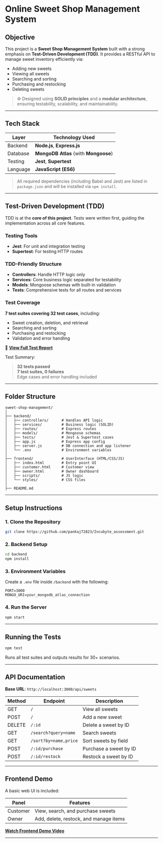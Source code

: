 #  Online Sweet Shop Management System

##  Objective

This project is a **Sweet Shop Management System** built with a strong emphasis on **Test-Driven Development (TDD)**. It provides a RESTful API to manage sweet inventory efficiently via:

*  Adding new sweets  
*  Viewing all sweets  
*  Searching and sorting  
*  Purchasing and restocking  
*  Deleting sweets  

> ⚙️ Designed using **SOLID principles** and a **modular architecture**, ensuring testability, scalability, and maintainability.

---

##  Tech Stack

| Layer    | Technology Used                      |
| -------- | ------------------------------------ |
| Backend  | **Node.js**, **Express.js**          |
| Database | **MongoDB Atlas** (with **Mongoose**) |
| Testing  | **Jest**, **Supertest**              |
| Language | **JavaScript (ES6)**                 |

> All required dependencies (including Babel and Jest) are listed in `package.json` and will be installed via `npm install`.

---

##  Test-Driven Development (TDD)

TDD is at the **core of this project**. Tests were written first, guiding the implementation across all core features.

###  Testing Tools

* **Jest**: For unit and integration testing  
* **Supertest**: For testing HTTP routes

###  TDD-Friendly Structure

* **Controllers**: Handle HTTP logic only  
* **Services**: Core business logic separated for testability  
* **Models**: Mongoose schemas with built-in validation  
* **Tests**: Comprehensive tests for all routes and services  

###  Test Coverage

**7 test suites covering 32 test cases**, including:

* Sweet creation, deletion, and retrieval  
* Searching and sorting  
* Purchasing and restocking  
* Validation and error handling  

📄 **[View Full Test Report](https://drive.google.com/your-link)**

Test Summary:

>  **32 tests passed**  
>  **7 test suites, 0 failures**  
>  Edge cases and error handling included

 

---

##  Folder Structure

```
sweet-shop-management/
│
├── backend/
│   ├── controllers/      # Handles API logic
│   ├── services/         # Business logic (SOLID)
│   ├── routes/           # Express routes
│   ├── models/           # Mongoose schemas
│   ├── tests/            # Jest & Supertest cases
│   ├── app.js            # Express app config
│   ├── server.js         # DB connection and app listener
│   └── .env              # Environment variables
│
├── frontend/             # UserInterface (HTML/CSS/JS)
│   ├── index.html        # Entry point UI
│   ├── customer.html     # Customer view
│   ├── owner.html        # Owner dashboard
│   ├── scripts/          # JS logic
│   └── styles/           # CSS files
│
├── README.md
```

---


##  Setup Instructions

### 1. Clone the Repository

```bash
git clone https://github.com/pankaj72823/Incubyte_assessment.git
```

### 2. Backend Setup

```bash
cd backend
npm install
```

### 3. Environment Variables

Create a `.env` file inside `/backend` with the following:

```env
PORT=3000
MONGO_URI=your_mongodb_atlas_connection
```

### 4. Run the Server

```bash
npm start
```

---

##  Running the Tests

```bash
npm test
```

Runs all test suites and outputs results for 30+ scenarios.

---

##  API Documentation

**Base URL**: `http://localhost:3000/api/sweets`

| Method | Endpoint              | Description                  |
|--------|-----------------------|------------------------------|
| GET    | `/`                   | View all sweets              |
| POST   | `/`                   | Add a new sweet              |
| DELETE | `/:id`                | Delete a sweet by ID         |
| GET    | `/search?query=name`  | Search sweets                |
| GET    | `/sort?by=name,price` | Sort sweets by field         |
| POST   | `/:id/purchase`       | Purchase a sweet by ID       |
| POST   | `/:id/restock`        | Restock a sweet by ID        |

---

##  Frontend Demo 

A basic web UI is included:

| Panel    | Features                               |
|----------|----------------------------------------|
| Customer | View, search, and purchase sweets      |
| Owner    | Add, delete, restock, and manage items |

 **[Watch Frontend Demo Video](https://drive.google.com/file/d/1mnp1ol4G0mMOBMf5wLfmLL4U-Yv4R8pw/view?usp=sharing)**

---
